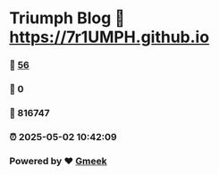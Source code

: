 # Triumph Blog :link: https://7r1UMPH.github.io 
### :page_facing_up: [56](https://7r1UMPH.github.io/tag.html) 
### :speech_balloon: 0 
### :hibiscus: 816747 
### :alarm_clock: 2025-05-02 10:42:09 
### Powered by :heart: [Gmeek](https://github.com/Meekdai/Gmeek)
